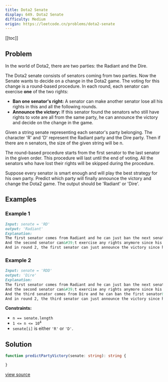 ```yaml
---
title: Dota2 Senate
display: 649. Dota2 Senate
difficulty: Medium
origin: https://leetcode.cn/problems/dota2-senate
---
```


[[toc]]

## Problem

In the world of Dota2, there are two parties: the Radiant and the Dire.

The Dota2 senate consists of senators coming from two parties. Now the Senate wants to decide on a change in the Dota2 game. The voting for this change is a round-based procedure. In each round, each senator can exercise **one** of the two rights:

- **Ban one senator&#39;s right:** A senator can make another senator lose all his rights in this and all the following rounds.
- **Announce the victory:** If this senator found the senators who still have rights to vote are all from the same party, he can announce the victory and decide on the change in the game.

Given a string senate representing each senator&#39;s party belonging. The character &#39;R&#39; and &#39;D&#39; represent the Radiant party and the Dire party. Then if there are n senators, the size of the given string will be n.

The round-based procedure starts from the first senator to the last senator in the given order. This procedure will last until the end of voting. All the senators who have lost their rights will be skipped during the procedure.

Suppose every senator is smart enough and will play the best strategy for his own party. Predict which party will finally announce the victory and change the Dota2 game. The output should be 'Radiant' or 'Dire'.

## Examples

### Example 1

```md
Input: senate = 'RD'
output: 'Radiant'
Explanation:
The first senator comes from Radiant and he can just ban the next senator&#39;s right in round 1.
And the second senator can&#39;t exercise any rights anymore since his right has been banned.
And in round 2, the first senator can just announce the victory since he is the only guy in the senate who can vote.
```

### Example 2

```md
Input: senate = 'RDD'
output: 'Dire'
Explanation:
The first senator comes from Radiant and he can just ban the next senator&#39;s right in round 1.
And the second senator can&#39;t exercise any rights anymore since his right has been banned.
And the third senator comes from Dire and he can ban the first senator&#39;s right in round 1.
And in round 2, the third senator can just announce the victory since he is the only guy in the senate who can vote.
```

**Constraints:**

- <code>n == senate.length</code>
- <code>1 &lt;= n &lt;= 10<sup>4</sup></code>
- <code>senate[i]</code> is either <code>&#39;R&#39;</code> or <code>&#39;D&#39;</code>.

## Solution

```ts
function predictPartyVictory(senate: string): string {

}
```

[view source](https://leetcode.cn/problems/dota2-senate)

